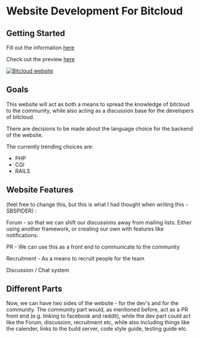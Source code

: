 # Website Development For Bitcloud
## Getting Started

Fill out the information [here](https://docs.google.com/forms/d/1m-VO63sxyBMXEUzQOhHxv-VewguuprEx6yAIW7f2oQY/viewform)

Check out the preview [here](http://wetube.github.io/)

[![Bitcloud website](http://i.imgur.com/U3ZswbS.png)](http://wetube.github.io/)

## Goals
This website will act as both a means to spread the knowledge of bitcloud to the community, while also acting as a discussion base for the developers of bitcloud.

There are decisions to be made about the language choice for the backend of the website.

The currently trending choices are:

- PHP
- CGI
- RAILS


## Website Features 
(feel free to change this, but this is what I had thought when writing this - SBSPIDER) :

Forum - so that we can shift our discussions away from mailing lists. Either using another framework, or creating our own         with features like notifications.

PR - We can use this as a front end to communicate to the community

Recruitment - As a means to recruit people for the team

Discussion / Chat system


## Different Parts
Now, we can have two sides of the website - for the dev's and for the community.
The community part would, as mentioned before, act as a PR front end (e.g. linking to facebook and reddit), while the dev part could act like the Forum, discussion, recruitment etc, while also including things like the calender, links to the build server, code style guide, testing guide etc.
